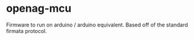 # openag-mcu
Firmware to run on arduino / arduino equivalent. Based off of the standard firmata protocol. 
